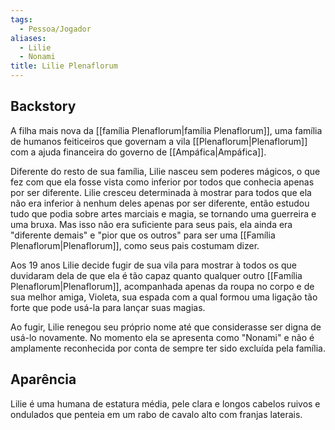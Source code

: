 ```yaml
---
tags:
  - Pessoa/Jogador
aliases:
  - Lilie
  - Nonami
title: Lilie Plenaflorum
---
```

## Backstory
A filha mais nova da [[família Plenaflorum|família Plenaflorum]], uma família de humanos feiticeiros que governam a vila [[Plenaflorum|Plenaflorum]] com a ajuda financeira do governo de [[Ampáfica|Ampáfica]].

Diferente do resto de sua família, Lilie nasceu sem poderes mágicos, o que fez com que ela fosse vista como inferior por todos que conhecia apenas por ser diferente. Lilie cresceu determinada à mostrar para todos que ela não era inferior à nenhum deles apenas por ser diferente, então estudou tudo que podia sobre artes marciais e magia, se tornando uma guerreira e uma bruxa. Mas isso não era suficiente para seus pais, ela ainda era "diferente demais" e "pior que os outros" para ser uma [[Família Plenaflorum|Plenaflorum]], como seus pais costumam dizer.

Aos 19 anos Lilie decide fugir de sua vila para mostrar à todos os que duvidaram dela de que ela é tão capaz quanto qualquer outro [[Família Plenaflorum|Plenaflorum]], acompanhada apenas da roupa no corpo e de sua melhor amiga, Violeta, sua espada com a qual formou uma ligação tão forte que pode usá-la para lançar suas magias.

Ao fugir, Lilie renegou seu próprio nome até que considerasse ser digna de usá-lo novamente. No momento ela se apresenta como "Nonami" e não é amplamente reconhecida por conta de sempre ter sido excluída pela família.
<!-- No name -> Noname -> Nonami :) -->

## Aparência
Lilie é uma humana de estatura média, pele clara e longos cabelos ruivos e ondulados que penteia em um rabo de cavalo alto com franjas laterais.
